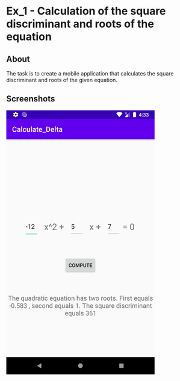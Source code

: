 # Ex_1 - Calculation of the square discriminant and roots of the equation

## About <a name = "about"></a>

The task is to create a mobile application that calculates  the square discriminant and roots of the given equation. 

## Screenshots <a name = "screenshots"></a>

<img src="https://github.com/JuliaSzymanska/Mobile_Systems/blob/main/.readme/Ex_1.png" alt="Ex_1 screenshot" height="700"/>